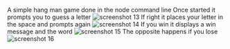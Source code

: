 A simple hang man game done in the node command line
Once started it prompts you to guess a letter
![screenshot 13](https://user-images.githubusercontent.com/26259459/33055544-ef346bf0-ce45-11e7-8282-922bb160c33d.png)
If right it places your letter in the space and prompts again
![screenshot 14](https://user-images.githubusercontent.com/26259459/33055545-ef465fd6-ce45-11e7-916f-2a59a47e92bd.png)
If you win it displays a win message and the word
![screenshot 15](https://user-images.githubusercontent.com/26259459/33055546-ef567a88-ce45-11e7-9f7e-ff65f9b50e73.png)
The opposite happens if you lose
![screenshot 16](https://user-images.githubusercontent.com/26259459/33055547-ef659266-ce45-11e7-939c-c763eacc88a1.png)




